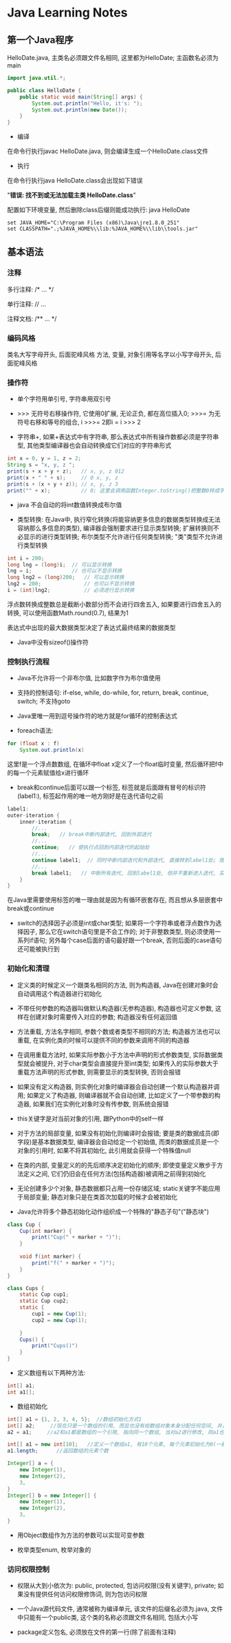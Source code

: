 # Java Learning Notes

## 第一个Java程序

HelloDate.java, 主类名必须跟文件名相同, 这里都为HelloDate; 主函数名必须为main

```Java
import java.util.*;

public class HelloDate {
    public static void main(String[] args) {
        System.out.println("Hello, it's: ");
        System.out.println(new Date());
    }
}
```

- 编译

在命令行执行javac HelloDate.java, 则会编译生成一个HelloDate.class文件

- 执行

在命令行执行java HelloDate.class会出现如下错误

"**错误: 找不到或无法加载主类 HelloDate.class**"

配置如下环境变量, 然后删除class后缀则能成功执行: java HelloDate

```Shell
set JAVA_HOME="C:\Program Files (x86)\Java\jre1.8.0_251"
set CLASSPATH=".;%JAVA_HOME%\\lib:%JAVA_HOME%\\lib\\tools.jar"
```

## 基本语法

### 注释

多行注释: /\* ... \*/

单行注释: // ...

注释文档: /\*\* ... \*/

### 编码风格

类名大写字母开头, 后面驼峰风格
方法, 变量, 对象引用等名字以小写字母开头, 后面驼峰风格

### 操作符

- 单个字符用单引号, 字符串用双引号

- \>>> 无符号右移操作符, 它使用0扩展, 无论正负, 都在高位插入0; >>>= 为无符号右移和等号的组合, i >>>= 2即i = i >>> 2

- 字符串+, 如果+表达式中有字符串, 那么表达式中所有操作数都必须是字符串型, 其他类型编译器也会自动转换成它们对应的字符串形式

```Java
int x = 0, y = 1, z = 2;
String s = "x, y, z ";
print(s + x + y + z);   // x, y, z 012
print(x + " " + s);     // 0 x, y, z
print(s + (x + y + z)); // x, y, z 3
print("" + x);          // 0; 这里会调用函数Integer.toString()把整数0转成字符串0
```

- java 不会自动的将int数值转换成布尔值

- 类型转换: 在Java中, 执行窄化转换(将能容纳更多信息的数据类型转换成无法容纳那么多信息的类型), 编译器会强制要求进行显示类型转换; 扩展转换则不必显示的进行类型转换; 布尔类型不允许进行任何类型转换; "类"类型不允许进行类型转换

```Java
int i = 200;
long lng = (long)i;  // 可以显示转换
lng = i;             // 也可以不显示转换
long lng2 = (long)200;   // 可以显示转换
lng2 = 200;              // 也可以不显示转换
i = (int)lng2;           // 必须进行显示转换
```

浮点数转换成整数总是截断小数部分而不会进行四舍五入, 如果要进行四舍五入的转换, 可以使用函数Math.round(0.7), 结果为1

表达式中出现的最大数据类型决定了表达式最终结果的数据类型

- Java中没有sizeof()操作符

### 控制执行流程

- Java不允许将一个非布尔值, 比如数字作为布尔值使用

- 支持的控制语句: if-else, while, do-while, for, return, break, continue, switch; 不支持goto

- Java里唯一用到逗号操作符的地方就是for循环的控制表达式

- foreach语法: 

```Java
for (float x : f)
    System.out.println(x)
```

这里f是一个浮点数数组, 在循环中float x定义了一个float临时变量, 然后循环把f中的每一个元素赋值给x进行循环

- break和continue后面可以跟一个标签, 标签就是后面跟有冒号的标识符(label1:), 标签起作用的唯一地方刚好是在迭代语句之前

```Java
label1:
outer-iteration {
    inner-iteration {
        //...
        break;   // break中断内部迭代, 回到外部迭代
        //...
        continue;   // 使执行点回到内部迭代的起始处
        //...
        continue label1;  // 同时中断内部迭代和外部迭代, 直接转到label1处; 随后, 它实际上是继续迭代过程, 但却从外部迭代开始
        //...
        break label1;   // 中断所有迭代, 回到label1处, 但并不重新进入迭代, 实际上是完全终止了两个迭代
    }
}
```

在Java里需要使用标签的唯一理由就是因为有循环嵌套存在, 而且想从多层嵌套中break或continue

- switch的选择因子必须是int或char类型; 如果将一个字符串或者浮点数作为选择因子, 那么它在switch语句里是不会工作的; 对于非整数类型, 则必须使用一系列if语句; 另外每个case后面的语句最好跟一个break, 否则后面的case语句还可能被执行到

### 初始化和清理

- 定义类的时候定义一个跟类名相同的方法, 则为构造器, Java在创建对象时会自动调用这个构造器进行初始化

- 不带任何参数的构造器叫做默认构造器(无参构造器), 构造器也可定义参数, 这样在创建对象时需要传入对应的参数; 构造器没有任何返回值

- 方法重载, 方法名字相同, 参数个数或者类型不相同的方法; 构造器方法也可以重载, 在实例化类的时候可以提供不同的参数来调用不同的构造器

- 在调用重载方法时, 如果实际参数小于方法中声明的形式参数类型, 实际数据类型就会被提升, 对于char类型会直接提升至int类型; 如果传入的实际参数大于重载方法声明的形式参数, 则需要显示的类型转换, 否则会报错 

- 如果没有定义构造器, 则实例化对象时编译器会自动创建一个默认构造器并调用; 如果定义了构造器, 则编译器就不会自动创建, 比如定义了一个带参数的构造器, 如果我们在实例化对象时没有传参数, 则系统会报错

- this关键字是对当前对象的引用, 跟Python中的self一样

- 对于方法的局部变量, 如果没有初始化则编译时会报错; 要是类的数据成员(即字段)是基本数据类型, 编译器会自动给定一个初始值, 而类的数据成员是一个对象的引用时, 如果不将其初始化, 此引用就会获得一个特殊值null

- 在类的内部, 变量定义的的先后顺序决定初始化的顺序; 即使变量定义散步于方法定义之间, 它们仍旧会在任何方法(包括构造器)被调用之前得到初始化

- 无论创建多少个对象, 静态数据都只占用一份存储区域; static关键字不能应用于局部变量; 静态对象只是在类首次加载的时候才会被初始化

- Java允许将多个静态初始化动作组织成一个特殊的"静态子句"("静态块")

```Java
class Cup {
    Cup(int marker) {
        print("Cup(" + marker + ")");
    }
    
    void f(int marker) {
        print("f(" + marker + ")");
    }
}

class Cups {
    static Cup cup1;
    static Cup cup2;
    static {
        cup1 = new Cup(1);
        cup2 = new Cup(1);
        
    }
    Cups() {
        print("Cups()")
    }
}
```

- 定义数组有以下两种方法:

```Java
int[] a1;
int a1[];
```

- 数组初始化

```Java
int[] a1 = {1, 2, 3, 4, 5};  //数组初始化方式1
int[] a2;     //现在只是一个数组的引用, 而且也没有给数组对象本身分配任何空间, 并且这里定义的时候不能指定数组的大小
a2 = a1;     //a2和a1都是数组的一个引用, 指向同一个数组, 当对a2进行修改, 则a1也会发生变化

int[] a1 = new int[10];   //定义一个数组a1, 有10个元素, 每个元素初始化为0(一般对于数字和字符, 初始化为0, 对于布尔型, 初始化为false)
a1.length;      //返回数组的元素个数

Integer[] a = {
    new Integer(1),
    new Integer(2),
    3,
}
Integer[] b = new Integer[] {
    new Integer(1),
    new Integer(2),
    3,
}
```

- 用Object数组作为方法的参数可以实现可变参数

- 枚举类型enum, 枚举对象的

### 访问权限控制

- 权限从大到小依次为: public, protected, 包访问权限(没有关键字), private; 如果没有提供任何访问权限修饰词, 则为包访问权限

- 一个Java源代码文件, 通常被称为编译单元, 该文件的后缀名必须为.java, 文件中只能有一个public类, 这个类的名称必须跟文件名相同, 包括大小写

- package定义包名, 必须放在文件的第一行(除了前面有注释)





